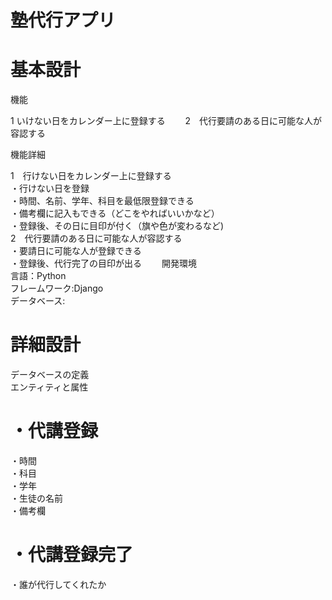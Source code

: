 # 塾代行アプリ

# 基本設計


機能

1 いけない日をカレンダー上に登録する　　
2　代行要請のある日に可能な人が容認する


機能詳細

1　行けない日をカレンダー上に登録する  
・行けない日を登録  
・時間、名前、学年、科目を最低限登録できる  
・備考欄に記入もできる（どこをやればいいかなど）  
・登録後、その日に目印が付く（旗や色が変わるなど)  
2　代行要請のある日に可能な人が容認する  
・要請日に可能な人が登録できる  
・登録後、代行完了の目印が出る　　
開発環境  
言語：Python  
フレームワーク:Django  
データベース:  

# 詳細設計　　
データベースの定義  
エンティティと属性  
# ・代講登録  
・時間  
・科目  
・学年  
・生徒の名前  
・備考欄　

# ・代講登録完了  
・誰が代行してくれたか　　
 

